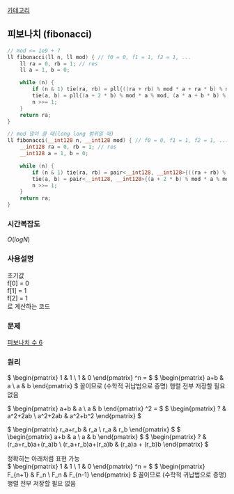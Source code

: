 [카테고리](/README.md)
## 피보나치 (fibonacci)
```cpp
// mod <= 1e9 + 7
ll fibonacci(ll n, ll mod) { // f0 = 0, f1 = 1, f2 = 1, ...
    ll ra = 0, rb = 1; // res
    ll a = 1, b = 0;

    while (n) {
        if (n & 1) tie(ra, rb) = pll{((ra + rb) % mod * a + ra * b) % mod, (ra * a + rb * b) % mod};
        tie(a, b) = pll{(a + 2 * b) % mod * a % mod, (a * a + b * b) % mod};
        n >>= 1;
    }
    return ra;
}

// mod 많이 클 때(long long 범위일 때)
ll fibonacci(__int128 n, __int128 mod) { // f0 = 0, f1 = 1, f2 = 1, ...
    __int128 ra = 0, rb = 1; // res
    __int128 a = 1, b = 0;

    while (n) {
        if (n & 1) tie(ra, rb) = pair<__int128, __int128>{((ra + rb) % mod * a + ra * b) % mod, (ra * a + rb * b) % mod};
        tie(a, b) = pair<__int128, __int128>{(a + 2 * b) % mod * a % mod, (a * a + b * b) % mod};
        n >>= 1;
    }
    return ra;
}
```
### 시간복잡도
$O(logN)$   

### 사용설명
초기값   
f\[0\] = 0   
f\[1\] = 1   
f\[2\] = 1   
로 계산하는 코드   

### 문제
[피보나치 수 6](https://www.acmicpc.net/problem/11444)

### 원리
$
\begin{pmatrix}
1 & 1 \\
1 & 0
\end{pmatrix} ^n = 
$
$
\begin{pmatrix}
a+b & a \\
a & b
\end{pmatrix}
$ 꼴이므로 (수학적 귀납법으로 증명) 행렬 전부 저장할 필요 없음   

$
\begin{pmatrix}
a+b & a \\
a & b
\end{pmatrix} ^2 =
$
$
\begin{pmatrix}
? & a^2+2ab \\
a^2+2ab & a^2+b^2
\end{pmatrix}
$


$
\begin{pmatrix}
r_a+r_b & r_a \\
r_a & r_b
\end{pmatrix}
$
$
\begin{pmatrix}
a+b & a \\
a & b
\end{pmatrix}
$
$
\begin{pmatrix}
? & (r_a+r_b)a+(r_a)b \\
(r_a+r_b)a+(r_a)b & (r_a)a + (r_b)b
\end{pmatrix}
$

정확히는 아래처럼 표현 가능   
$
\begin{pmatrix}
1 & 1 \\
1 & 0
\end{pmatrix} ^n = 
$
$
\begin{pmatrix}
F_{n+1} & F_n \\
F_n & F_{n-1}
\end{pmatrix}
$ 꼴이므로 (수학적 귀납법으로 증명) 행렬 전부 저장할 필요 없음   